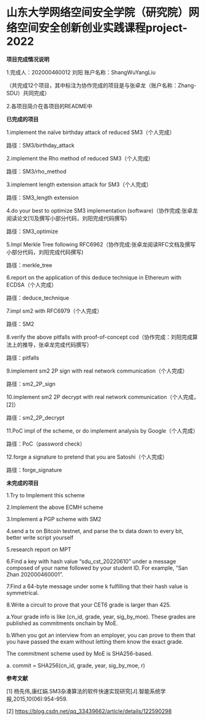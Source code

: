 # 山东大学网络空间安全学院（研究院）网络空间安全创新创业实践课程project-2022

**项目完成情况说明**

1.完成人：202000460012 刘阳     账户名称：ShangWuYangLiu

（共完成12个项目，其中标注为协作完成的项目是与张卓龙（账户名称：Zhang-SDU）共同完成）

2.各项目简介在各项目的README中

**已完成的项目**

1.implement the naïve birthday attack of reduced SM3（个人完成）

路径：SM3/birthday_attack

2.implement the Rho method of reduced SM3（个人完成）

路径：SM3/rho_method

3.implement length extension attack for SM3（个人完成）

路径：SM3_length extension

4.do your best to optimize SM3 implementation (software)（协作完成:张卓龙阅读论文[1]及撰写小部分代码，刘阳完成代码撰写) 

路径：SM3_optimize

5.Impl Merkle Tree following RFC6962（协作完成:张卓龙阅读RFC文档及撰写小部分代码，刘阳完成代码撰写)

路径：merkle_tree

6.report on the application of this deduce technique in Ethereum with ECDSA（个人完成）

路径：deduce_technique

7.impl sm2 with RFC6979（个人完成）

路径：SM2

8.verify the above pitfalls with proof-of-concept cod（协作完成：刘阳完成算法上的推导，张卓龙完成代码撰写）

路径：pitfalls

9.implement sm2 2P sign with real network communication（个人完成）

路径：sm2_2P_sign

10.implement sm2 2P decrypt with real network communication（个人完成，[2]）

路径：sm2_2P_decrypt

11.PoC impl of the scheme, or do implement analysis by Google（个人完成）

路径：PoC（password check）

12.forge a signature to pretend that you are Satoshi（个人完成）

路径：forge_signature

**未完成的项目**

1.Try to Implement this scheme

2.Implement the above ECMH scheme

3.Implement a PGP scheme with SM2

4.send a tx on Bitcoin testnet, and parse the tx data down to every bit, better write script yourself

5.research report on MPT

6.Find a key with hash value “sdu_cst_20220610” under a message composed of your name followed by your student ID. For example, “San Zhan 202000460001”.

7.Find a 64-byte message under some k fulfilling that their hash value is symmetrical.

8.Write a circuit to prove that your CET6 grade is larger than 425.

  a.Your grade info is like (cn_id, grade, year, sig_by_moe). These grades are published as commitments onchain by MoE.

  b.When you got an interview from an employer, you can prove to them that you have passed the exam without letting them know the exact grade.

  The commitment scheme used by MoE is SHA256-based.

  a. commit = SHA256(cn_id, grade, year, sig_by_moe, r)

**参考文献**

[1] 杨先伟,康红娟.SM3杂凑算法的软件快速实现研究[J].智能系统学报,2015,10(06):954-959.

[2] https://blog.csdn.net/qq_33439662/article/details/122590298
